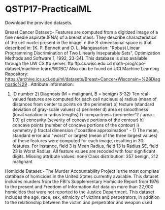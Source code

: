 # QSTP17-PracticalML
Download the provided datasets.

Breast Cancer Dataset:-
Features are computed from a digitized image of a fine needle aspirate (FNA) of a breast mass. They describe characteristics of the cell nuclei present in the image. n the 3-dimensional space is that described in: [K. P. Bennett and O. L. Mangasarian: "Robust Linear Programming Discrimination of Two Linearly Inseparable Sets", Optimization Methods and Software 1, 1992, 23-34].
This database is also available through the UW CS ftp server: ftp ftp.cs.wisc.edu cd math-prog/cpo-dataset/machine-learn/WDBC/
Also can be found on UCI Machine Learning Repository: https://archive.ics.uci.edu/ml/datasets/Breast+Cancer+Wisconsin+%28Diagnostic%29 .
Attribute Information:
1) ID number 2) Diagnosis (M = malignant, B = benign) 3-32)
Ten real-valued features are computed for each cell nucleus:
a) radius (mean of distances from center to points on the perimeter) b) texture (standard deviation of gray-scale values) c) perimeter d) area e) smoothness (local variation in radius lengths) f) compactness (perimeter^2 / area - 1.0) g) concavity (severity of concave portions of the contour) h) concave points (number of concave portions of the contour) i) symmetry j) fractal dimension ("coastline approximation" - 1)
The mean, standard error and "worst" or largest (mean of the three largest values) of these features were computed for each image, resulting in 30 features. For instance, field 3 is Mean Radius, field 13 is Radius SE, field 23 is Worst Radius.
All feature values are recoded with four significant digits.
Missing attribute values: none
Class distribution: 357 benign, 212 malignant


Homicide Dataset:-
The Murder Accountability Project is the most complete database of homicides in the United States currently available. This dataset includes murders from the FBI's Supplementary Homicide Report from 1976 to the present and Freedom of Information Act data on more than 22,000 homicides that were not reported to the Justice Department. This dataset includes the age, race, sex, ethnicity of victims and perpetrators, in addition to the relationship between the victim and perpetrator and weapon used
